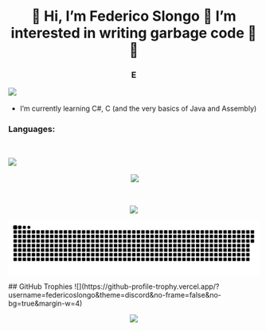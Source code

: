 <h1 align="center">👋 Hi, I’m Federico Slongo 💖 I’m interested in writing garbage code 💖 🌱 </h1>
<h3 align="center">E</h3>

<p align="left"> <img src="https://komarev.com/ghpvc/?username=FedericoSlongo&label=Profile%20views&color=0e75b6&style=flat"/> </p>

- I’m currently learning C#, C (and the very basics of Java and Assembly)

<h3 align="left">Languages:</h3>
<div align = "center"><br>
  <p><img align="left" src="https://github-readme-stats.vercel.app/api/top-langs?username=FedericoSlongo&show_icons=true&locale=en&layout=compact"/></p><br>

  <p>&nbsp;<img align="center" src="https://github-readme-stats.vercel.app/api?username=FedericoSlongo&show_icons=true&locale=en"/></p><br>

  <p><img align="center" src="https://github-readme-streak-stats.herokuapp.com/?user=FedericoSlongo&"/></p>

<p><img align="center" src="https://raw.githubusercontent.com/FedericoSlongo/FedericoSlongo/output/github-contribution-grid-snake.svg" alt="snake" /></p>
</div>
## GitHub Trophies
![](https://github-profile-trophy.vercel.app/?username=federicoslongo&theme=discord&no-frame=false&no-bg=true&margin-w=4)
<p align = "center">
<img src = "./didnt-ask-ratio.gif">
  </p>

